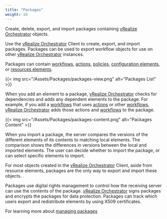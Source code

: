 ```yaml
---
title: "Packages"
weight: 10
---
```


Create, delete, export, and import packages containing [vRealize Orchestrator](https://www.vmware.com/products/vrealize-orchestrator.html) objects.<br> 

Use the [vRealize Orchestrator](https://www.vmware.com/products/vrealize-orchestrator.html) Client to create, export, and import packages. Packages can be used to export workflow objects for use on other [vRealize Orchestrator](https://www.vmware.com/products/vrealize-orchestrator.html) instances.

Packages can contain [workflows](/Library/Worflows/), [actions](/Library/Actions/), [policies](/Library/Policies/), [configuration elements](/Assets/Configurations/), or [resources elements](/Assets/Resources/).

{{< img src="/Assets/Packages/packages-view.png" alt="Packages List" >}}

When you add an element to a package, [vRealize Orchestrator](https://www.vmware.com/products/vrealize-orchestrator.html) checks for dependencies and adds any dependent elements to the package. For example, if you add a [workflows](/Library/Worflows/) that uses [actions](/Library/Actions/) or other [workflows](/Library/Worflows/), [vRealize Orchestrator](https://www.vmware.com/products/vrealize-orchestrator.html) adds those actions and [workflows](/Library/Worflows/) to the package.

{{< img src="/Assets/Packages/packages-content.png" alt="Packages Content" >}}

When you import a package, the server compares the versions of the different elements of its contents to matching local elements. The comparison shows the differences in versions between the local and imported elements. The user can decide whether to import the package, or can select specific elements to import.

For most objects created in the [vRealize Orchestrator](https://www.vmware.com/products/vrealize-orchestrator.html) Client, aside from resource elements, packages are the only way to export and import these objects.

Packages use digital rights management to control how the receiving server can use the contents of the package. [vRealize Orchestrator](https://www.vmware.com/products/vrealize-orchestrator.html) signs packages and encrypts the packages for data protection. Packages can track which users export and redistribute elements by using X509 certificates.

For learning more about [managing packages](https://docs.vmware.com/en/vRealize-Orchestrator/8.5/com.vmware.vrealize.orchestrator-using-client-guide.doc/GUID-CCCC435B-C083-4E2E-B553-7D1DAF517488.html)
